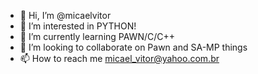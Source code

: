 - 👋 Hi, I’m @micaelvitor
- 👀 I’m interested in PYTHON!
- 🌱 I’m currently learning PAWN/C/C++
- 💞️ I’m looking to collaborate on Pawn and SA-MP things
- 📫 How to reach me micael_vitor@yahoo.com.br

<!---
micaelvitor/micaelvitor is a ✨ special ✨ repository because its `README.md` (this file) appears on your GitHub profile.
You can click the Preview link to take a look at your changes.
--->
